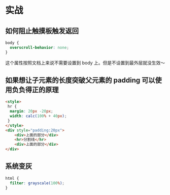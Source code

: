 # 实战

## 如何阻止触摸板触发返回

```css
body {
  overscroll-behavior: none;
}
```

这个属性按照文档上来说不需要设置到 body 上。但是不设置到最外层就没生效～

## 如果想让子元素的长度突破父元素的 padding 可以使用负负得正的原理

```html
<style>
 hr {
  margin: 20px -20px;
  width: calc(100% + 40px);
 }
</style>
<div style="padding:20px">
    <div>上面的部分</div>
    <hr>分割线</hr>
    <div>上面的部分</div>
</div>
```

## 系统变灰

```css
html {
  filter: grayscale(100%);
}
```

